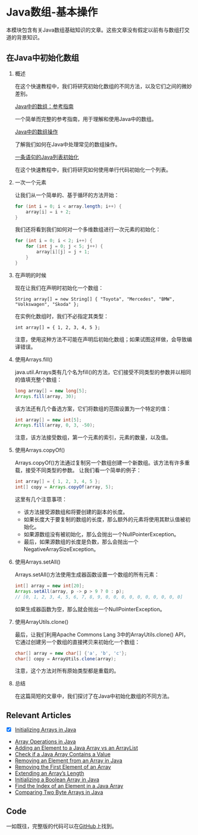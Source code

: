 # Java数组-基本操作

本模块包含有关Java数组基础知识的文章。这些文章没有假定以前有与数组打交道的背景知识。

## 在Java中初始化数组

1. 概述

    在这个快速教程中，我们将研究初始化数组的不同方法，以及它们之间的微妙差别。

    [Java中的数组：参考指南](https://www.baeldung.com/java-arrays-guide)

    一个简单而完整的参考指南，用于理解和使用Java中的数组。

    [Java中的数组操作](https://www.baeldung.com/java-common-array-operations)

    了解我们如何在Java中处理常见的数组操作。

    [一条语句的Java列表初始化](https://www.baeldung.com/java-init-list-one-line)

    在这个快速教程中，我们将研究如何使用单行代码初始化一个列表。

2. 一次一个元素

    让我们从一个简单的、基于循环的方法开始：

    ```java
    for (int i = 0; i < array.length; i++) {
        array[i] = i + 2;
    }
    ```

    我们还将看到我们如何对一个多维数组进行一次元素的初始化：

    ```java
    for (int i = 0; i < 2; i++) {
        for (int j = 0; j < 5; j++) {
            array[i][j] = j + 1;
        }
    }
    ```

3. 在声明的时候

    现在让我们在声明时初始化一个数组：

    `String array[] = new String[] { "Toyota", "Mercedes", "BMW", "Volkswagen", "Skoda" };`

    在实例化数组时，我们不必指定其类型：

    `int array[] = { 1, 2, 3, 4, 5 };`

    注意，使用这种方法不可能在声明后初始化数组；如果试图这样做，会导致编译错误。
4. 使用Arrays.fill()

    java.util.Arrays类有几个名为fill()的方法，它们接受不同类型的参数并以相同的值填充整个数组：

    ```java
    long array[] = new long[5];
    Arrays.fill(array, 30);
    ```

    该方法还有几个备选方案，它们将数组的范围设置为一个特定的值：

    ```java
    int array[] = new int[5];
    Arrays.fill(array, 0, 3, -50);
    ```

    注意，该方法接受数组，第一个元素的索引，元素的数量，以及值。
5. 使用Arrays.copyOf()

    Arrays.copyOf()方法通过复制另一个数组创建一个新数组。该方法有许多重载，接受不同类型的参数。
    让我们看一个简单的例子：

    ```java
    int array[] = { 1, 2, 3, 4, 5 };
    int[] copy = Arrays.copyOf(array, 5);
    ```

    这里有几个注意事项：

    - 该方法接受源数组和将要创建的副本的长度。
    - 如果长度大于要复制的数组的长度，那么额外的元素将使用其默认值被初始化。
    - 如果源数组没有被初始化，那么会抛出一个NullPointerException。
    - 最后，如果源数组的长度是负数，那么会抛出一个NegativeArraySizeException。

6. 使用Arrays.setAll()

    Arrays.setAll()方法使用生成器函数设置一个数组的所有元素：

    ```java
    int[] array = new int[20];
    Arrays.setAll(array, p -> p > 9 ? 0 : p);
    // [0, 1, 2, 3, 4, 5, 6, 7, 8, 9, 0, 0, 0, 0, 0, 0, 0, 0, 0, 0]
    ```

    如果生成器函数为空，那么就会抛出一个NullPointerException。
7. 使用ArrayUtils.clone()

    最后，让我们利用Apache Commons Lang 3中的ArrayUtils.clone() API，它通过创建另一个数组的直接拷贝来初始化一个数组：

    ```java
    char[] array = new char[] {'a', 'b', 'c'};
    char[] copy = ArrayUtils.clone(array);
    ```

    注意，这个方法对所有原始类型都是重载的。
8. 总结

    在这篇简短的文章中，我们探讨了在Java中初始化数组的不同方法。

## Relevant Articles

- [x] [Initializing Arrays in Java](https://www.baeldung.com/java-initialize-array)
- [Array Operations in Java](https://www.baeldung.com/java-common-array-operations)
- [Adding an Element to a Java Array vs an ArrayList](https://www.baeldung.com/java-add-element-to-array-vs-list)
- [Check if a Java Array Contains a Value](https://www.baeldung.com/java-array-contains-value)
- [Removing an Element from an Array in Java](https://www.baeldung.com/java-array-remove-element)
- [Removing the First Element of an Array](https://www.baeldung.com/java-array-remove-first-element)
- [Extending an Array’s Length](https://www.baeldung.com/java-array-add-element-at-the-end)
- [Initializing a Boolean Array in Java](https://www.baeldung.com/java-initializing-boolean-array)
- [Find the Index of an Element in a Java Array](https://www.baeldung.com/java-array-find-index)
- [Comparing Two Byte Arrays in Java](https://www.baeldung.com/java-comparing-byte-arrays)

## Code

一如既往，完整版的代码可以在[GitHub](https://github.com/eugenp/tutorials/tree/master/core-java-modules/core-java-arrays-operations-basic)上找到。
